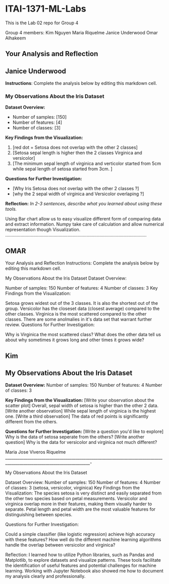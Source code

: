 # ITAI-1371-ML-Labs
This is the Lab 02 repo for Group 4

Group 4 members: Kim Nguyen Maria Riquelme Janice Underwood Omar Alhakeem

## Your Analysis and Reflection
## Janice Underwood
**Instructions**: Complete the analysis below by editing this markdown cell.

### My Observations About the Iris Dataset

**Dataset Overview:**
- Number of samples: [150]
- Number of features: [4]
- Number of classes: [3]

**Key Findings from the Visualization:**
1. [red dot = Setosa does not overlap with the other 2 classes]
2. [Setosa sepal length is higher then the 2 classes Virginica and versicolor]
3. [The minimum sepal length of virginica and verticolor started from 5cm while sepal length of setosa started from 3cm. ]

**Questions for Further Investigation:**
- [Why Iris Setosa does not overlap with the other 2 classes ?]
- [why the 2 sepal width of virginica and Versicolor overlaping ?]

**Reflection:**
*In 2-3 sentences, describe what you learned about using these tools.*

Using Bar chart allow us to easy visualize different form of comparing data and extract information. Numpy take care of calculation and allow numerical representation though Visualization.
...............................................................................................................


## OMAR

Your Analysis and Reflection
Instructions: Complete the analysis below by editing this markdown cell.

My Observations About the Iris Dataset
Dataset Overview:

Number of samples: 150
Number of features: 4
Number of classes: 3
Key Findings from the Visualization:

Setosa grows widest out of the 3 classes. It is also the shortest out of the group.
Versicolor has the closeset data (closest average) compared to the other classes.
Virginica is the most scattered compared to the other classes. There are some anolmalies in it's data set that warrant further review.
Questions for Further Investigation:

Why is Virginica the most scattered class?
What does the other data tell us about why sometimes it grows long and other times it grows wide?

## Kim
## My Observations About the Iris Dataset
**Dataset Overview:**
Number of samples: 150
Number of features: 4
Number of classes: 3

**Key Findings from the Visualization:**
[Write your observation about the scatter plot] Overall, sepal width of setosa is higher than the other 2 data.
[Write another observation] While sepal length of virginica is the highest one.
[Write a third observation] The data of red points is significantly different from the others.

**Questions for Further Investigation:**
[Write a question you'd like to explore] Why is the data of setosa seperate from the others?
[Write another question] Why is the data for versicolor and virginica not much different?

Maria Jose Viveros Riquelme 
________________________________________________________________________________________________________________________-

My Observations About the Iris Dataset

Dataset Overview:
Number of samples: 150
Number of features: 4
Number of classes: 3 (setosa, versicolor, virginica)
Key Findings from the Visualization:
The species setosa is very distinct and easily separated from the other two species based on petal measurements.
Versicolor and virginica overlap more in their features, making them visually harder to separate.
Petal length and petal width are the most valuable features for distinguishing between species.

Questions for Further Investigation:

Could a simple classifier (like logistic regression) achieve high accuracy with these features?
How well do the different machine learning algorithms handle the overlap between versicolor and virginica?

Reflection:
I learned how to utilize Python libraries, such as Pandas and Matplotlib, to explore datasets and visualize patterns. These tools facilitate the identification of useful features and potential challenges for machine learning. Working with Jupyter Notebook also showed me how to document my analysis clearly and professionally.
